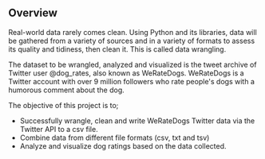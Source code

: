 
## Overview

Real-world data rarely comes clean. Using Python and its libraries, data will be gathered from a variety of sources and in a variety of formats to assess its quality and tidiness, then clean it. This is called data wrangling.

The dataset to be wrangled, analyzed and visualized is the tweet archive of Twitter user @dog_rates, also known as WeRateDogs. WeRateDogs is a Twitter account with over 9 million followers who rate people's dogs with a humorous comment about the dog.

The objective of this project is to;
* Successfully wrangle, clean and write WeRateDogs Twitter data via the Twitter API to a csv file.
* Combine data from different file formats (csv, txt and tsv)
* Analyze and visualize dog ratings based on the data collected.
